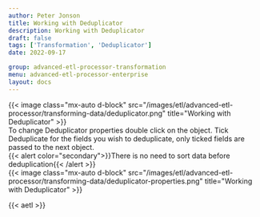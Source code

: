 ```yaml
---
author: Peter Jonson
title: Working with Deduplicator
description: Working with Deduplicator
draft: false
tags: ['Transformation', 'Deduplicator']
date: 2022-09-17

group: advanced-etl-processor-transformation
menu: advanced-etl-processor-enterprise
layout: docs
---
```


{{< image class="mx-auto d-block"  src="/images/etl/advanced-etl-processor/transforming-data/deduplicator.png" title="Working with Deduplicator" >}}
\
To change Deduplicator properties double click on the object. Tick Deduplicate for the fields you wish to deduplicate, only ticked fields are passed to the next object.
\
{{< alert color="secondary">}}There is no need to sort data before deduplication{{< /alert >}}
\
{{< image class="mx-auto d-block"  src="/images/etl/advanced-etl-processor/transforming-data/deduplicator-properties.png" title="Working with Deduplicator" >}}

{{< aetl >}}
